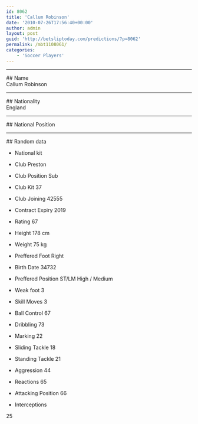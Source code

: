 ```yaml
---
id: 8062
title: 'Callum Robinson'
date: '2010-07-26T17:56:40+00:00'
author: admin
layout: post
guid: 'http://betsliptoday.com/predictions/?p=8062'
permalink: /mbt1108061/
categories:
    - 'Soccer Players'
---
```


- - - - - -

\## Name  
 Callum Robinson

- - - - - -

\## Nationality  
 England

- - - - - -

\## National Position

- - - - - -

\## Random data

- National kit
- Club
 Preston

- Club Position
 Sub

- Club Kit
 37

- Club Joining
 42555

- Contract Expiry
 2019

- Rating
 67

- Height
 178 cm

- Weight
 75 kg

- Preffered Foot
 Right

- Birth Date
 34732

- Preffered Position
 ST/LM High / Medium

- Weak foot
 3

- Skill Moves
 3

- Ball Control
 67

- Dribbling
 73

- Marking
 22

- Sliding Tackle
 18

- Standing Tackle
 21

- Aggression
 44

- Reactions
 65

- Attacking Position
 66

- Interceptions

 25